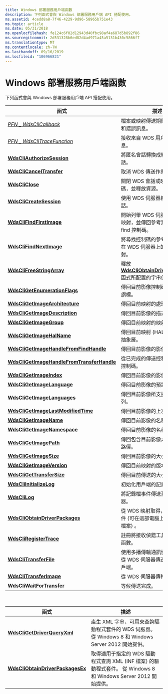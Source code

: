 ```yaml
---
title: Windows 部署服務用戶端函數
description: 下列函式會與 Windows 部署服務用戶端 API 搭配使用。
ms.assetid: 4cedd8a8-7f46-4229-9d96-58965b751e43
ms.topic: article
ms.date: 05/31/2018
ms.openlocfilehash: fe124c6f02d12943d40fbc98af4a687d5b892f86
ms.sourcegitcommit: 2d531328b6ed82d4ad971a45a5131b430c5866f7
ms.translationtype: MT
ms.contentlocale: zh-TW
ms.lasthandoff: 09/16/2019
ms.locfileid: "106966821"
---
```

# <a name="windows-deployment-services-client-functions"></a>Windows 部署服務用戶端函數

下列函式會與 Windows 部署服務用戶端 API 搭配使用。



| 函式                                                                                 | 描述                                                                                                                            |
|------------------------------------------------------------------------------------------|----------------------------------------------------------------------------------------------------------------------------------------|
| [*PFN \_ WdsCliCallback*](/windows/desktop/api/WdsClientAPI/nc-wdsclientapi-pfn_wdsclicallback)                                          | 檔案或映射傳送期間的進度通知和錯誤訊息。                                                              |
| [*PFN \_ WdsCliTraceFunction*](/windows/desktop/api/WdsClientAPI/nc-wdsclientapi-pfn_wdsclitracefunction)                                | 接收來自 WDS 用戶端的調試訊息。                                                                                       |
| [**WdsCliAuthorizeSession**](/windows/desktop/api/WdsClientAPI/nf-wdsclientapi-wdscliauthorizesession)                                 | 將匿名會話轉換成經過驗證的會話。                                                                           |
| [**WdsCliCancelTransfer**](/windows/desktop/api/WdsClientAPI/nf-wdsclientapi-wdsclicanceltransfer)                                     | 取消 WDS 傳送作業。                                                                                                      |
| [**WdsCliClose**](/windows/desktop/api/WdsClientAPI/nf-wdsclientapi-wdscliclose)                                                       | 關閉 WDS 會話或映射的控制碼，並釋放資源。                                                                      |
| [**WdsCliCreateSession**](/windows/desktop/api/WdsClientAPI/nf-wdsclientapi-wdsclicreatesession)                                       | 使用 WDS 伺服器啟動新的會話。                                                                                                |
| [**WdsCliFindFirstImage**](/windows/desktop/api/WdsClientAPI/nf-wdsclientapi-wdsclifindfirstimage)                                     | 開始列舉 WDS 伺服器上儲存的映射，並傳回參考第一個映射的 find 控制碼。                     |
| [**WdsCliFindNextImage**](/windows/desktop/api/WdsClientAPI/nf-wdsclientapi-wdsclifindnextimage)                                       | 將尋找控制碼的參考前移至儲存在 WDS 伺服器上的下一個映射。                                                      |
| [**WdsCliFreeStringArray**](/windows/desktop/api/WdsClientAPI/nf-wdsclientapi-wdsclifreestringarray)                                   | 釋放 [**WdsCliObtainDriverPackages**](/windows/desktop/api/WdsClientAPI/nf-wdsclientapi-wdscliobtaindriverpackages) 函式所配置的字串值陣列。 |
| [**WdsCliGetEnumerationFlags**](/windows/desktop/api/WdsClientAPI/nf-wdsclientapi-wdscligetenumerationflags)                           | 傳回目前影像控制碼的影像列舉旗標。                                                                       |
| [**WdsCliGetImageArchitecture**](/windows/desktop/api/WdsClientAPI/nf-wdsclientapi-wdscligetimagearchitecture)                         | 傳回目前映射的處理器架構。                                                                              |
| [**WdsCliGetImageDescription**](/windows/desktop/api/WdsClientAPI/nf-wdsclientapi-wdscligetimagedescription)                           | 傳回目前影像的描述。                                                                                          |
| [**WdsCliGetImageGroup**](/windows/desktop/api/WdsClientAPI/nf-wdsclientapi-wdscligetimagegroup)                                       | 傳回目前映射的映射組名。                                                                                    |
| [**WdsCliGetImageHalName**](/windows/desktop/api/WdsClientAPI/nf-wdsclientapi-wdscligetimagehalname)                                   | 傳回目前映射 (HAL) 名稱的硬體抽象層。                                                               |
| [**WdsCliGetImageHandleFromFindHandle**](/windows/desktop/api/WdsClientAPI/nf-wdsclientapi-wdscligetimagehandlefromfindhandle)         | 傳回目前影像的影像控制碼。                                                                                         |
| [**WdsCliGetImageHandleFromTransferHandle**](/windows/desktop/api/WdsClientAPI/nf-wdsclientapi-wdscligetimagehandlefromtransferhandle) | 從已完成的傳送控制碼傳回影像控制碼。                                                                              |
| [**WdsCliGetImageIndex**](/windows/desktop/api/WdsClientAPI/nf-wdsclientapi-wdscligetimageindex)                                       | 傳回目前影像的影像索引。                                                                                         |
| [**WdsCliGetImageLanguage**](/windows/desktop/api/WdsClientAPI/nf-wdsclientapi-wdscligetimagelanguage)                                 | 傳回目前影像的預設語言。                                                                                     |
| [**WdsCliGetImageLanguages**](/windows/desktop/api/WdsClientAPI/nf-wdsclientapi-wdscligetimagelanguages)                               | 傳回目前影像所支援的語言陣列。                                                                          |
| [**WdsCliGetImageLastModifiedTime**](/windows/desktop/api/WdsClientAPI/nf-wdsclientapi-wdscligetimagelastmodifiedtime)                 | 傳回目前影像的上次修改時間。                                                                                  |
| [**WdsCliGetImageName**](/windows/desktop/api/WdsClientApi/nf-wdsclientapi-wdscligetimagename)                                         | 傳回目前影像的名稱。                                                                                                 |
| [**WdsCliGetImageNamespace**](/windows/desktop/api/WdsClientApi/nf-wdsclientapi-wdscligetimagenamespace)                               | 傳回目前影像的名稱。                                                                                                 |
| [**WdsCliGetImagePath**](/windows/desktop/api/WdsClientAPI/nf-wdsclientapi-wdscligetimagepath)                                         | 傳回包含目前影像之影像檔案的路徑。                                                                    |
| [**WdsCliGetImageSize**](/windows/desktop/api/WdsClientAPI/nf-wdsclientapi-wdscligetimagesize)                                         | 傳回目前影像的大小。                                                                                                 |
| [**WdsCliGetImageVersion**](/windows/desktop/api/WdsClientAPI/nf-wdsclientapi-wdscligetimageversion)                                   | 傳回目前映射的版本。                                                                                              |
| [**WdsCliGetTransferSize**](/windows/desktop/api/WdsClientApi/nf-wdsclientapi-wdscligettransfersize)                                   | 傳回目前傳送的大小。                                                                                              |
| [**WdsCliInitializeLog**](/windows/desktop/api/WdsClientAPI/nf-wdsclientapi-wdscliinitializelog)                                       | 初始化用戶端的記錄檔。                                                                                                    |
| [**WdsCliLog**](/windows/desktop/api/WdsClientAPI/nf-wdsclientapi-wdsclilog)                                                           | 將記錄檔事件傳送至 WDS 伺服器。                                                                                                   |
| [**WdsCliObtainDriverPackages**](/windows/desktop/api/WdsClientAPI/nf-wdsclientapi-wdscliobtaindriverpackages)                         | 從 WDS 映射取得，驅動程式套件 (可在這部電腦上使用的 INF 檔案) 。                                           |
| [**WdsCliRegisterTrace**](/windows/desktop/api/WdsClientAPI/nf-wdsclientapi-wdscliregistertrace)                                       | 註冊將接收偵錯工具訊息的回呼函數。                                                                    |
| [**WdsCliTransferFile**](/windows/desktop/api/WdsClientAPI/nf-wdsclientapi-wdsclitransferfile)                                         | 使用多播傳輸通訊協定，將檔案從 WDS 伺服器傳送至 WDS 用戶端。                                              |
| [**WdsCliTransferImage**](/windows/desktop/api/WdsClientAPI/nf-wdsclientapi-wdsclitransferimage)                                       | 從 WDS 伺服器傳輸映射。                                                                                                  |
| [**WdsCliWaitForTransfer**](/windows/desktop/api/WdsClientAPI/nf-wdsclientapi-wdscliwaitfortransfer)                                   | 等候傳送完成。                                                                                                      |



 



| 函式                                                             | 描述                                                                                                                                                    |
|----------------------------------------------------------------------|----------------------------------------------------------------------------------------------------------------------------------------------------------------|
| [**WdsCliGetDriverQueryXml**](/windows/desktop/api/WdsClientAPI/nf-wdsclientapi-wdscligetdriverqueryxml)           | 產生 XML 字串，可用來查詢驅動程式套件的 WDS 伺服器。 從 Windows 8 和 Windows Server 2012 開始提供。               |
| [**WdsCliObtainDriverPackagesEx**](/windows/desktop/api/WdsClientAPI/nf-wdsclientapi-wdscliobtaindriverpackagesex) | 取得適用于指定的 WDS 驅動程式查詢 XML (INF 檔案) 的驅動程式套件。 從 Windows 8 和 Windows Server 2012 開始提供。 |



 

 

 




